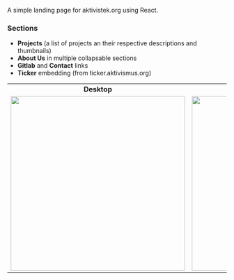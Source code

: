 A simple landing page for aktivistek.org using React.

### Sections
- **Projects** (a list of projects an their respective descriptions and thumbnails)
- **About Us** in multiple collapsable sections
- **Gitlab** and **Contact** links
- **Ticker** embedding (from ticker.aktivismus.org)

<table>
  <tr>
    <td align="center"><strong>Desktop</strong></td>
    <td align="center"><strong>Mobile</strong></td>
  </tr>
  <tr>
    <td>
      <img src="https://github.com/user-attachments/assets/7022c756-5929-4d62-82bd-4a818d736d5d" height="400" />
    </td>
    <td>
      <img src="https://github.com/user-attachments/assets/a39c11b3-c0de-4596-b5bc-563b14740f43" height="400" />
    </td>
  </tr>
</table>


